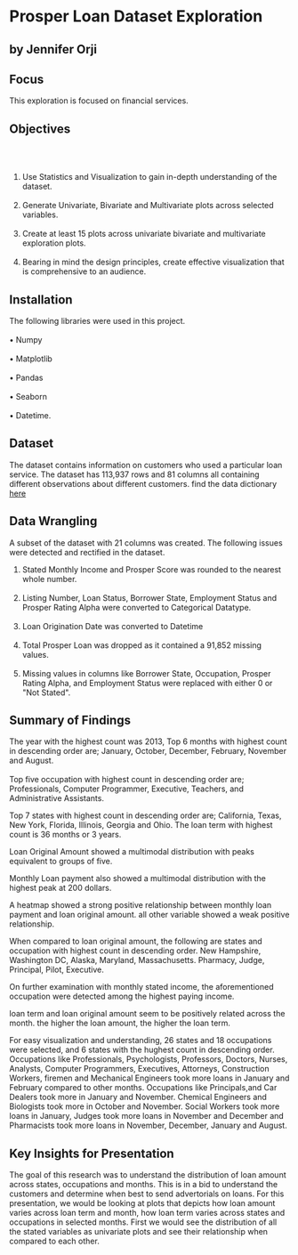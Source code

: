 
# Prosper Loan Dataset Exploration
## by Jennifer Orji

## Focus

This exploration is focused on financial services.

## Objectives 
<br></br>

1. Use Statistics and Visualization to gain in-depth understanding of the dataset.
<br></br>
2. Generate Univariate, Bivariate and Multivariate plots across selected variables.
<br></br>
3. Create at least 15 plots across univariate bivariate and multivariate exploration plots.
<br></br>
4. Bearing in mind the design principles,
create effective visualization that is comprehensive to an audience.

## Installation
The following libraries were used in this project.
<br></br>
• Numpy
<br></br>
• Matplotlib
<br></br>
• Pandas
<br></br>
• Seaborn
<br></br>
• Datetime.



## Dataset

 The dataset contains information on customers who used a particular loan service. The dataset has 113,937 rows and 81 columns all containing different observations about different customers.
find the data dictionary [here](https://docs.google.com/spreadsheets/d/1PuUMCXOjAo92zPl1dgBXojGWkADo63h4ieFh7BH5jJk/edit?usp=drivesdk)
## Data Wrangling 

A subset of the dataset with 21 columns was created. The following issues were detected and rectified in the dataset.

1. Stated Monthly Income and Prosper Score was rounded to the nearest whole number.
<br></br>
2. Listing Number, Loan Status, Borrower State, Employment Status and Prosper Rating Alpha were converted to Categorical Datatype.
<br></br>
3. Loan Origination Date was converted to Datetime
<br></br>
4. Total Prosper Loan was dropped as it contained a 91,852 missing values.
<br></br>
5. Missing values in columns like Borrower State, Occupation, Prosper Rating Alpha, and Employment Status were replaced with either 0 or "Not Stated".




## Summary of Findings
The year with the highest count was 2013, Top 6 months with highest count in descending order are; January, October, December, February, November and August.
<br></br>
 Top five occupation with highest count in descending order are; Professionals, Computer Programmer, Executive, Teachers, and Administrative Assistants. 
 
 Top 7 states with highest count in descending order are; California, Texas, New York, Florida, Illinois, Georgia and Ohio. The loan term with highest count is 36 months or 3 years.
 

Loan Original Amount showed a multimodal distribution with peaks equivalent to groups of five.

 Monthly Loan payment also showed a multimodal distribution with the highest peak at 200 dollars.
 
A heatmap showed a strong positive relationship between monthly loan payment and loan original amount. all other variable showed a weak positive relationship.

 When compared to loan original amount, the following are states and occupation 
with highest count in descending order.
New Hampshire, Washington DC, Alaska, Maryland, Massachusetts. Pharmacy, Judge, Principal, Pilot, Executive.

 On further examination with monthly stated income, the aforementioned occupation were detected among the highest paying income.
 
  loan term and loan original amount seem to be positively related across the month. the higher the loan amount, the higher the loan term.
  
For easy visualization and understanding, 26 states and 18 occupations were selected, and 6 states with the hughest count in descending order. Occupations like Professionals, Psychologists, Professors, Doctors, Nurses, Analysts, Computer Programmers, Executives, Attorneys, Construction Workers, firemen and Mechanical Engineers took more loans in January and February compared to other months. Occupations like Principals,and Car Dealers took more in January and November. Chemical Engineers and Biologists took more in October and November. Social Workers took more loans in January, Judges took more loans in November and December and Pharmacists took more loans in November, December, January and August.



## Key Insights for Presentation

The goal of this research was to understand the distribution of loan amount across states, occupations and months. This is in a bid to understand the customers and determine when best to send advertorials on loans.
 For this presentation, we would be looking at plots that depicts how loan amount varies across loan term and month, how loan term varies across states and occupations in selected months.
First we would see the distribution of all the stated variables as univariate plots and see their relationship when compared to each other.

 
